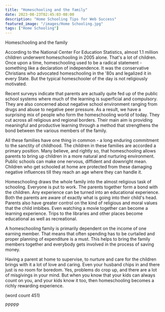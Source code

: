 ```yaml
---
title: "Homeschooling and the family"
date: 2023-08-23T02:45:03-08:00
description: "Home Schooling Tips for Web Success"
featured_image: "/images/Home Schooling.jpg"
tags: ["Home Schooling"]
---
```


Homeschooling and the family

According to the National Center For Education Statistics, almost 
1.1 million children underwent homeschooling in 2005 alone. That's 
a lot of children. Once upon a time, homeschooling used to be a 
radical statement - something like a declaration of independence. 
It was the conservative Christians who advocated homeschooling in 
the '80s and legalized it in every State. But the typical 
homeschooler of the day is not religiously motivated.

Recent surveys indicate that parents are actually quite fed up of 
the public school systems where much of the learning is 
superficial and compulsory. They are also concerned about negative 
school environment ranging from drugs and abuse to negative peer 
pressure. As a result, we have a surprising mix of people who form 
the homeschooling world of today. They cut across all religious 
and regional borders. Their main aim is providing meaningful and 
productive learning through a method that strengthens the bond 
between the various members of the family.

All these families have one thing in common - a long enduring 
commitment to the sanctity of childhood. The children in these 
families are accorded a primary position. Many believe, and 
rightly so, that homeschooling allows parents to bring up children 
in a more natural and nurturing environment. Public schools can 
make one nervous, diffident and downright mean. Children who get 
schooled at home are protected from these damaging negative 
influences till they reach an age where they can handle it.

Homeschooling draws the whole family into the almost religious 
task of schooling. Everyone is put to work. The parents together 
form a bond with the children. Any experience can be turned into 
an educational experience. Both the parents are aware of exactly 
what is going into their child's head. Parents also have greater 
control on the kind of religious and moral values that the child 
imbibes. Even watching a movie together can become a learning 
experience. Trips to the libraries and other places become 
educational as well as recreational. 

A homeschooling family is primarily dependent on the income of one 
earning member. That means that often spending has to be curtailed 
and proper planning of expenditure is a must. This helps to bring 
the family members together and everybody gets involved in the 
process of saving money. 

Having a parent at home to supervise, to nurture and care for the 
children brings with it a lot of love and caring. Even your 
husband chips in and there just is no room for boredom. Yes, 
problems do crop up, and there are a lot of misgivings in your 
mind. But when you know that your kids can always count on you, 
and your kids know it too, then homeschooling becomes a richly 
rewarding experience. 

(word count 451)

PPPPP


